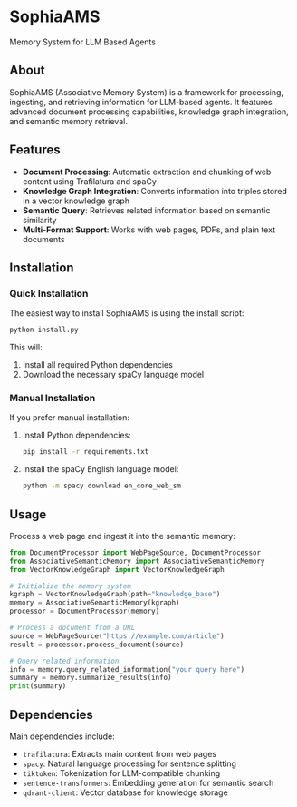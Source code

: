 # SophiaAMS
Memory System for LLM Based Agents

## About

SophiaAMS (Associative Memory System) is a framework for processing, ingesting, and retrieving information for LLM-based agents. It features advanced document processing capabilities, knowledge graph integration, and semantic memory retrieval.

## Features

- **Document Processing**: Automatic extraction and chunking of web content using Trafilatura and spaCy
- **Knowledge Graph Integration**: Converts information into triples stored in a vector knowledge graph
- **Semantic Query**: Retrieves related information based on semantic similarity
- **Multi-Format Support**: Works with web pages, PDFs, and plain text documents

## Installation

### Quick Installation

The easiest way to install SophiaAMS is using the install script:

```bash
python install.py
```

This will:
1. Install all required Python dependencies
2. Download the necessary spaCy language model

### Manual Installation

If you prefer manual installation:

1. Install Python dependencies:
   ```bash
   pip install -r requirements.txt
   ```

2. Install the spaCy English language model:
   ```bash
   python -m spacy download en_core_web_sm
   ```

## Usage

Process a web page and ingest it into the semantic memory:

```python
from DocumentProcessor import WebPageSource, DocumentProcessor
from AssociativeSemanticMemory import AssociativeSemanticMemory
from VectorKnowledgeGraph import VectorKnowledgeGraph

# Initialize the memory system
kgraph = VectorKnowledgeGraph(path="knowledge_base")
memory = AssociativeSemanticMemory(kgraph)
processor = DocumentProcessor(memory)

# Process a document from a URL
source = WebPageSource("https://example.com/article")
result = processor.process_document(source)

# Query related information
info = memory.query_related_information("your query here")
summary = memory.summarize_results(info)
print(summary)
```

## Dependencies

Main dependencies include:
- `trafilatura`: Extracts main content from web pages
- `spacy`: Natural language processing for sentence splitting
- `tiktoken`: Tokenization for LLM-compatible chunking
- `sentence-transformers`: Embedding generation for semantic search
- `qdrant-client`: Vector database for knowledge storage
